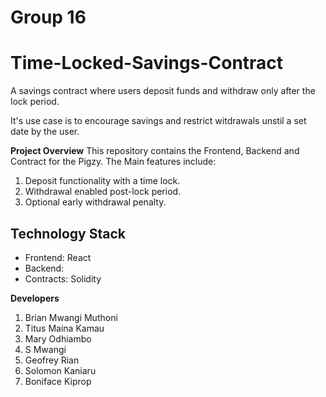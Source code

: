 #  Group 16

# Time-Locked-Savings-Contract
A savings contract where users deposit funds and withdraw only after the lock period.

It's use case is to encourage savings and restrict witdrawals unstil a set date by the user.

**Project Overview**
This repository contains the Frontend, Backend and Contract for the Pigzy. The Main features include:
1. Deposit functionality with a time lock.
2. Withdrawal enabled post-lock period.
3. Optional early withdrawal penalty.

## Technology Stack

- Frontend: React
- Backend: 
- Contracts: Solidity

**Developers**
1. Brian Mwangi Muthoni	
2. Titus Maina Kamau	
3. Mary Odhiambo	
4. S Mwangi	
5. Geofrey	Rian
6. Solomon Kaniaru
7. Boniface Kiprop
   

